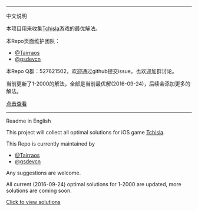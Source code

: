 --------------------

中文说明

本项目用来收集[Tchisla](https://itunes.apple.com/us/app/tchisla/id1100623105?mt=8)游戏的最优解法。

本Repo页面维护团队：
- [@Tairraos](https://github.com/tairraos)
- [@gsdevcn](https://github.com/gsdevcn)
  
本Repo Q群：527621502，欢迎通过github提交issue，也欢迎加群讨论。

当前更新了1-2000的解法，全部是当前最优解(2016-09-24)，后续会添加更多的解法。

[点击查看](https://github.com/MathsFans/Tchisla/blob/master/solutions_1_2000.txt)

--------------------

Readme in English

This project will collect all optimal solutions for iOS game [Tchisla](https://itunes.apple.com/us/app/tchisla/id1100623105?mt=8).

This Repo is currently maintained by
- [@Tairraos](https://github.com/tairraos)
- [@gsdevcn](https://github.com/gsdevcn)

Any suggestions are welcome.

All current (2016-09-24) optimal solutions for 1-2000 are updated, more solutions are coming soon.

[Click to view solutions](https://github.com/MathsFans/Tchisla/blob/master/solutions_1_2000.txt)
